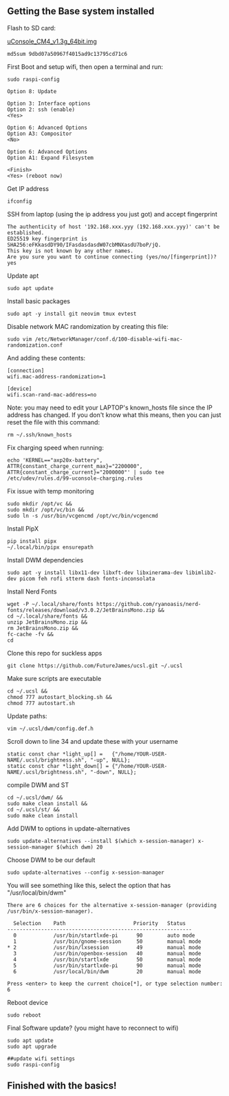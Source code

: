 
## Getting the Base system installed
Flash to SD card:

[uConsole_CM4_v1.3g_64bit.img](http://dl.clockworkpi.com/uConsole_CM4_v1.3g_64bit.img.7z)

```
md5sum 9dbd07a50967f4015ad9c13795cd71c6
```


First Boot and setup wifi, then open a terminal and run:
```
sudo raspi-config

Option 8: Update

Option 3: Interface options
Option 2: ssh (enable)
<Yes>

Option 6: Advanced Options
Option A3: Compositor
<No>

Option 6: Advanced Options
Option A1: Expand Filesystem

<Finish>
<Yes> (reboot now)
```

Get IP address
```
ifconfig
```

SSH from laptop (using the ip address you just got) and accept fingerprint
```
The authenticity of host '192.168.xxx.yyy (192.168.xxx.yyy)' can't be established.
ED25519 key fingerprint is SHA256:eFKkasdDY90/IFasdasdasdW07cbMNXasdU7boP/jQ.
This key is not known by any other names.
Are you sure you want to continue connecting (yes/no/[fingerprint])? yes
```

Update apt
```
sudo apt update
```

Install basic packages

```
sudo apt -y install git neovim tmux evtest
```

Disable network MAC randomization by creating this file:
```
sudo vim /etc/NetworkManager/conf.d/100-disable-wifi-mac-randomization.conf
```
And adding these contents:
```
[connection]
wifi.mac-address-randomization=1
 
[device]
wifi.scan-rand-mac-address=no
```

Note: you may need to edit your LAPTOP's known_hosts file since the IP address has changed.  If you don't know what this means, then you can just reset the file with this command:

```
rm ~/.ssh/known_hosts
```

Fix charging speed when running:
```
echo 'KERNEL=="axp20x-battery", ATTR{constant_charge_current_max}="2200000", ATTR{constant_charge_current}="2000000"' | sudo tee /etc/udev/rules.d/99-uconsole-charging.rules
```

Fix issue with temp monitoring
```
sudo mkdir /opt/vc &&
sudo mkdir /opt/vc/bin &&
sudo ln -s /usr/bin/vcgencmd /opt/vc/bin/vcgencmd
```

Install PipX
```
pip install pipx
~/.local/bin/pipx ensurepath
```

Install DWM dependencies
```
sudo apt -y install libx11-dev libxft-dev libxinerama-dev libimlib2-dev picom feh rofi stterm dash fonts-inconsolata
```

Install Nerd Fonts
```
wget -P ~/.local/share/fonts https://github.com/ryanoasis/nerd-fonts/releases/download/v3.0.2/JetBrainsMono.zip &&
cd ~/.local/share/fonts &&
unzip JetBrainsMono.zip && 
rm JetBrainsMono.zip &&
fc-cache -fv &&
cd
```

Clone this repo for suckless apps
```
git clone https://github.com/FutureJames/ucsl.git ~/.ucsl
```

Make sure scripts are executable
```
cd ~/.ucsl &&
chmod 777 autostart_blocking.sh &&
chmod 777 autostart.sh 
```

Update paths:
```
vim ~/.ucsl/dwm/config.def.h
```

Scroll down to line 34 and update these with your username
```
static const char *light_up[] =   {"/home/YOUR-USER-NAME/.ucsl/brightness.sh", "-up", NULL};
static const char *light_down[] = {"/home/YOUR-USER-NAME/.ucsl/brightness.sh", "-down", NULL};
```

compile DWM and ST
```
cd ~/.ucsl/dwm/ &&
sudo make clean install &&
cd ~/.ucsl/st/ &&
sudo make clean install
```

Add DWM to options in update-alternatives
```
sudo update-alternatives --install $(which x-session-manager) x-session-manager $(which dwm) 20
```

Choose DWM to be our default
```
sudo update-alternatives --config x-session-manager
```

You will see something like this, select the option that has "/usr/local/bin/dwm"
```
There are 6 choices for the alternative x-session-manager (providing /usr/bin/x-session-manager).

  Selection    Path                      Priority   Status
------------------------------------------------------------
  0            /usr/bin/startlxde-pi      90        auto mode
  1            /usr/bin/gnome-session     50        manual mode
* 2            /usr/bin/lxsession         49        manual mode
  3            /usr/bin/openbox-session   40        manual mode
  4            /usr/bin/startlxde         50        manual mode
  5            /usr/bin/startlxde-pi      90        manual mode
  6            /usr/local/bin/dwm         20        manual mode

Press <enter> to keep the current choice[*], or type selection number: 6
```

Reboot device
```
sudo reboot
```

Final Software update? (you might have to reconnect to wifi)
```
sudo apt update
sudo apt upgrade

##update wifi settings
sudo raspi-config
```

## Finished with the basics!
